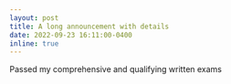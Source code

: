 ```yaml
---
layout: post
title: A long announcement with details
date: 2022-09-23 16:11:00-0400
inline: true
---
```


Passed my comprehensive and qualifying written exams
